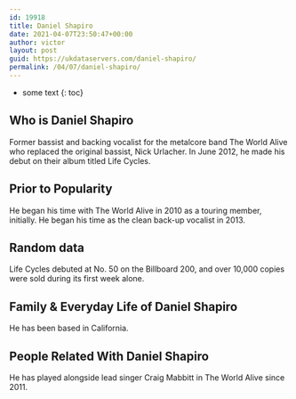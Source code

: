 ```yaml
---
id: 19918
title: Daniel Shapiro
date: 2021-04-07T23:50:47+00:00
author: victor
layout: post
guid: https://ukdataservers.com/daniel-shapiro/
permalink: /04/07/daniel-shapiro/
---
```


* some text
{: toc}


## Who is Daniel Shapiro



Former bassist and backing vocalist for the metalcore band The World Alive who replaced the original bassist, Nick Urlacher. In June 2012, he made his debut on their album titled Life Cycles.

                
                
                
## Prior to Popularity



He began his time with The World Alive in 2010 as a touring member, initially. He began his time as the clean back-up vocalist in 2013.

                
                
                
## Random data



Life Cycles debuted at No. 50 on the Billboard 200, and over 10,000 copies were sold during its first week alone.

                
                
                
## Family & Everyday Life of Daniel Shapiro



He has been based in California.

                
                
                
## People Related With Daniel Shapiro



He has played alongside lead singer Craig Mabbitt in The World Alive since 2011.

                
              
            
          
          
          